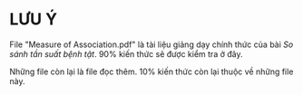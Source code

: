 # LƯU Ý

File "Measure of Association.pdf" là tài liệu giảng dạy chính thức của bài _So sánh tần suất bệnh tật_. 90% kiến thức sẽ được kiểm tra ở đây.

Những file còn lại là file đọc thêm. 10% kiến thức còn lại thuộc về những file này.
